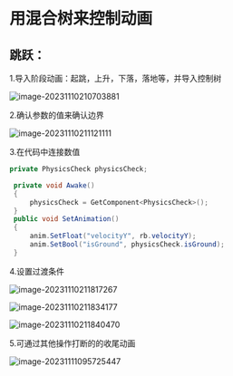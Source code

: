 # 用混合树来控制动画

## 跳跃：

1.导入阶段动画：起跳，上升，下落，落地等，并导入控制树

![image-20231110210703881](C:\Users\Eriri\AppData\Roaming\Typora\typora-user-images\image-20231110210703881.png)

2.确认参数的值来确认边界

![image-20231110211121111](C:\Users\Eriri\AppData\Roaming\Typora\typora-user-images\image-20231110211121111.png)

3.在代码中连接数值

```c#
private PhysicsCheck physicsCheck;

 private void Awake()
 {
     physicsCheck = GetComponent<PhysicsCheck>();
 }
 public void SetAnimation()
 {
     anim.SetFloat("velocityY", rb.velocityY);
     anim.SetBool("isGround", physicsCheck.isGround);
 }
```

4.设置过渡条件

![image-20231110211817267](C:\Users\Eriri\AppData\Roaming\Typora\typora-user-images\image-20231110211817267.png)

![image-20231110211834177](C:\Users\Eriri\AppData\Roaming\Typora\typora-user-images\image-20231110211834177.png)

![image-20231110211840470](C:\Users\Eriri\AppData\Roaming\Typora\typora-user-images\image-20231110211840470.png)

5.可通过其他操作打断的的收尾动画

![image-20231111095725447](C:\Users\Eriri\AppData\Roaming\Typora\typora-user-images\image-20231111095725447.png)